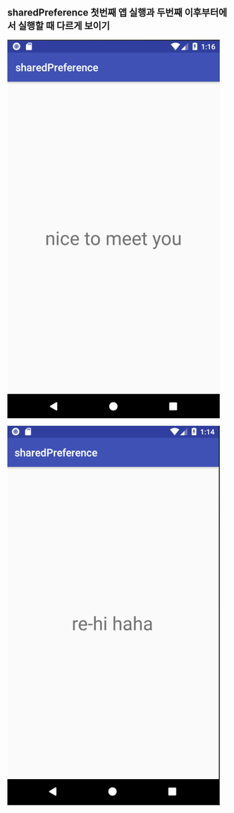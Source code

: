 ## sharedPreference 첫번째 앱 실행과 두번째 이후부터에서 실행할 때 다르게 보이기

![study](./sharedPreference1.png)

![study](./sharedPreference2.png)
